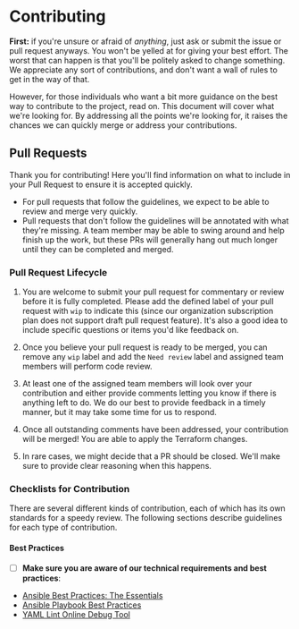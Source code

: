 # Contributing

**First:** if you're unsure or afraid of _anything_, just ask
or submit the issue or pull request anyways. You won't be yelled at for
giving your best effort. The worst that can happen is that you'll be
politely asked to change something. We appreciate any sort of contributions,
and don't want a wall of rules to get in the way of that.

However, for those individuals who want a bit more guidance on the
best way to contribute to the project, read on. This document will cover
what we're looking for. By addressing all the points we're looking for,
it raises the chances we can quickly merge or address your contributions.

## Pull Requests

Thank you for contributing! Here you'll find information on what to include in
your Pull Request to ensure it is accepted quickly.

*   For pull requests that follow the guidelines, we expect to be able to review
   and merge very quickly.
*   Pull requests that don't follow the guidelines will be annotated with what
   they're missing. A team member may be able to swing around
   and help finish up the work, but these PRs will generally hang out much
   longer until they can be completed and merged.

### Pull Request Lifecycle

1.  You are welcome to submit your pull request for commentary or review before
   it is fully completed. Please add the defined label of your pull request with
   `wip` to indicate this (since our organization subscription plan does not
   support draft pull request feature). It's also a good idea to include
   specific questions or items you'd like feedback on.

2.  Once you believe your pull request is ready to be merged, you can remove any
   `wip` label and add the `Need review` label and assigned team members will perform code review.

3.  At least one of the assigned team members will look over your contribution and
   either provide comments letting you know if there is anything left to do. We
   do our best to provide feedback in a timely manner, but it may take some
   time for us to respond.

4.  Once all outstanding comments have been addressed, your contribution will be
   merged! You are able to apply the Terraform changes.

5.  In rare cases, we might decide that a PR should be closed. We'll make sure
   to provide clear reasoning when this happens.


### Checklists for Contribution

There are several different kinds of contribution, each of which has its own standards for a speedy review. The following sections describe guidelines for each type of contribution.

#### Best Practices
*   [ ] __Make sure you are aware of our technical requirements and best practices__:
 -   [Ansible Best Practices: The Essentials](https://www.ansible.com/blog/ansible-best-practices-essentials)
 -   [Ansible Playbook Best Practices](https://docs.ansible.com/ansible/latest/user_guide/playbooks_best_practices.html)
 -   [YAML Lint Online Debug Tool](http://www.yamllint.com)

